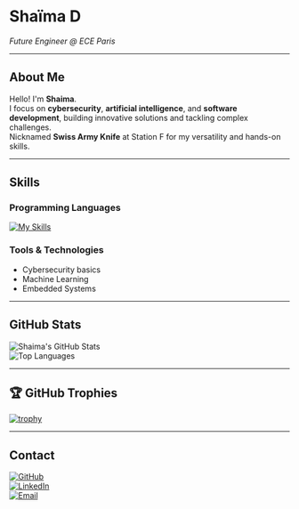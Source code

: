 # Shaïma D

*Future Engineer @ ECE Paris*

---

## About Me
Hello! I'm **Shaima**.  
I focus on **cybersecurity**, **artificial intelligence**, and **software development**, building innovative solutions and tackling complex challenges.  
Nicknamed **Swiss Army Knife** at Station F for my versatility and hands-on skills.

---

## Skills

### Programming Languages
[![My Skills](https://skillicons.dev/icons?i=java,python,cpp,c,js,react,html,css,php,matlab,md,xml,linux,vim,git,asm)](https://skillicons.dev)

### Tools & Technologies

- Cybersecurity basics 
- Machine Learning  
- Embedded Systems

---

## GitHub Stats
![Shaima's GitHub Stats](https://github-readme-stats.vercel.app/api?username=shm0m&show_icons=true&theme=radical&count_private=true)  
![Top Languages](https://github-readme-stats.vercel.app/api/top-langs/?username=shm0m&layout=compact&theme=radical)

---

## 🏆 GitHub Trophies
[![trophy](https://github-profile-trophy.vercel.app/?username=shm0m&theme=radical&no-frame=true&margin-w=5)](https://github.com/ryo-ma/github-profile-trophy)

---

## Contact
[![GitHub](https://img.shields.io/badge/GitHub-%2312100E.svg?&style=flat-square&logo=github&logoColor=white)](https://github.com/shm0m)  
[![LinkedIn](https://img.shields.io/badge/LinkedIn-%230077B5.svg?&style=flat-square&logo=linkedin&logoColor=white)](https://linkedin.com/in/your-profile)  
[![Email](https://img.shields.io/badge/Email-D14836?style=flat-square&logo=gmail&logoColor=white)](mailto:shaimaderouich18@gmail.com)
